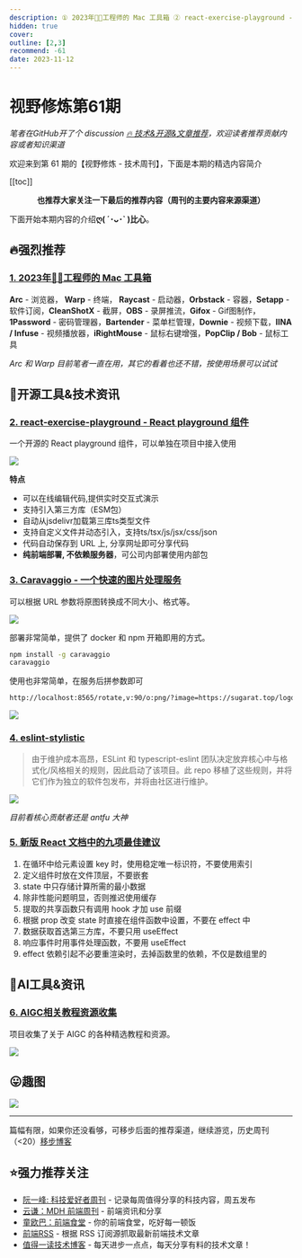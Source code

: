 ```yaml
---
description: ① 2023年🧑‍💻工程师的 Mac 工具箱 ② react-exercise-playground - React playground 组件 ③ Caravaggio - 一个快速的图片处理服务 ④ eslint-stylistic ⑤ 新版 React 文档中的九项最佳建议 ⑥ AIGC相关教程资源收集
hidden: true
cover:
outline: [2,3]
recommend: -61
date: 2023-11-12
---
```


# 视野修炼第61期
*笔者在GitHub开了个 discussion [🔥 技术&开源&文章推荐](https://github.com/ATQQ/sugar-blog/discussions/123)，欢迎读者推荐贡献内容或者知识渠道*

欢迎来到第 61 期的【视野修炼 - 技术周刊】，下面是本期的精选内容简介

[[toc]]

<center>

**​也推荐大家关注一下最后的推荐内容（周刊的主要内容来源渠道）**
</center>

下面开始本期内容的介绍**ღ( ´･ᴗ･` )比心**。
## 🔥强烈推荐
### [1. 2023年🧑‍💻工程师的 Mac 工具箱](https://juejin.cn/post/7292428123849293887)

**Arc** - 浏览器， **Warp** - 终端， **Raycast** - 启动器，**Orbstack** - 容器，**Setapp** - 软件订阅，**CleanShotX** - 截屏，**OBS** - 录屏推流，**Gifox** - Gif图制作， **1Password** - 密码管理器，**Bartender** - 菜单栏管理，**Downie** - 视频下载，**IINA / Infuse** - 视频播放器，**iRightMouse** - 鼠标右键增强，**PopClip / Bob** - 鼠标工具

*Arc 和 Warp 目前笔者一直在用，其它的看着也还不错，按使用场景可以试试*

## 🔧开源工具&技术资讯
### [2. react-exercise-playground - React playground 组件](https://github.com/fewismuch/react-playground)

一个开源的 React playground 组件，可以单独在项目中接入使用

![](https://img.cdn.sugarat.top/mdImg/MTY5OTc4MjMzNzY4OA==699782337688)

**特点**
* 可以在线编辑代码,提供实时交互式演示
* 支持引入第三方库（ESM包）
* 自动从jsdelivr加载第三库ts类型文件
* 支持自定义文件并动态引入，支持ts/tsx/js/jsx/css/json
* 代码自动保存到 URL 上, 分享网址即可分享代码
* **纯前端部署, 不依赖服务器**，可公司内部署使用内部包

### [3. Caravaggio - 一个快速的图片处理服务](https://caravaggio.ramielcreations.com/)

可以根据 URL 参数将原图转换成不同大小、格式等。

![](https://img.cdn.sugarat.top/mdImg/MTY5OTc4Mzc0ODMzMw==699783748333)

部署非常简单，提供了 docker 和 npm 开箱即用的方式。

```sh
npm install -g caravaggio
caravaggio
```

使用也非常简单，在服务后拼参数即可
```sh
http://localhost:8565/rotate,v:90/o:png/?image=https://sugarat.top/logo.png
```

![](https://img.cdn.sugarat.top/mdImg/MTY5OTc5MzIxMjY1MA==699793212650)

### [4. eslint-stylistic](https://eslint.style/)

>由于维护成本高昂，ESLint 和 typescript-eslint 团队决定放弃核心中与格式化/风格相关的规则，因此启动了该项目。此 repo 移植了这些规则，并将它们作为独立的软件包发布，并将由社区进行维护。

![](https://img.cdn.sugarat.top/mdImg/MTY5OTc5MzgzNDk4NA==699793834984)

*目前看核心贡献者还是 antfu 大神*

### [5. 新版 React 文档中的九项最佳建议](https://blog.testdouble.com/posts/2023-10-16-react-docs-recommendations/)

1. 在循环中给元素设置 key 时，使用稳定唯一标识符，不要使用索引
2. 定义组件时放在文件顶层，不要嵌套
3. state 中只存储计算所需的最小数据
4. 除非性能问题明显，否则推迟使用缓存
5. 提取的共享函数只有调用 hook 才加 use 前缀
6. 根据 prop 改变 state 时直接在组件函数中设置，不要在 effect 中
7. 数据获取首选第三方库，不要只用 useEffect
8. 响应事件时用事件处理函数，不要用 useEffect
9. effect 依赖引起不必要重渲染时，去掉函数里的依赖，不仅是数组里的

## 🤖AI工具&资讯
### [6. AIGC相关教程资源收集](https://github.com/luban-agi/Awesome-AIGC-Tutorials/blob/main/README_zh.md#-stable-diffusion%E5%8E%9F%E7%90%86%E4%B8%8E%E5%BA%94%E7%94%A8)
项目收集了关于 AIGC 的各种精选教程和资源。

![](https://img.cdn.sugarat.top/mdImg/MTY5OTc5NTU4MjU4Nw==699795582587)

## 😛趣图

![](https://img.cdn.sugarat.top/mdImg/MTY5OTc5NTM1NDA4OA==699795354088)

---

篇幅有限，如果你还没看够，可移步后面的推荐渠道，继续游览，历史周刊（<20）[移步博客](https://sugarat.top/weekly/index.html)

## ⭐️强力推荐关注
* [阮一峰: 科技爱好者周刊](https://www.ruanyifeng.com/blog/archives.html) - 记录每周值得分享的科技内容，周五发布
* [云谦：MDH 前端周刊](https://www.yuque.com/chencheng/mdh-weekly) - 前端资讯和分享
* [童欧巴：前端食堂](https://github.com/Geekhyt/weekly) - 你的前端食堂，吃好每一顿饭
* [前端RSS](https://fed.chanceyu.com/) - 根据 RSS 订阅源抓取最新前端技术文章
* [值得一读技术博客](https://daily-blog.chlinlearn.top/) - 每天进步一点点，每天分享有料的技术文章！
